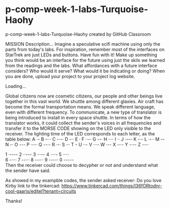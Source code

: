 # p-comp-week-1-labs-Turquoise-Haohy
p-comp-week-1-labs-Turquoise-Haohy created by GitHub Classroom

MISSION Description...
Imagine a speculative scifi machine using only the parts from today's labs.
For inspiration, remember most of the interfaces on StarTrek are just LEDs and buttons.
Have fun with it! Make up something you think would be an interface for the future using just the skils we learned from the readings and the labs.
What affordances with a future interface considers? Who would it serve?
What would it be indicating or doing? When you are done, upload your project to your project log website.


Loading...


Global citizens now are cosmetic citizens, our people and other beings live together in this vast world.
We shuttle among different glaxies. Air craft has become the formal transportation means.
We speak different language, even with different frequency.
To communicate, a new type of translator is being introduced to install in every space shuttle.
In terms of how the translator works, it could collect the sender's voices in all frequencies and transfer it to the MORSE CODE showing on the LED 
only visible to the receiver.
The lighting time of the LED corresponds to each letter, as the table below:
A	·-	B	-···	C	-·-·	D	-··	E	·	F	··-·	G	--·
H	····	I	··	J	·---	K	-·-	L	·-··	M	--	N	-·
O	---	P	·--·	Q	--·-	R	·-·	S	···	T	-	U	··-
V	···-	W	·--	X	-··-	Y	-·--	Z	--··

1	·----		2	··---  	3	···--	  4	····-		5	·····	
6	-····		7	--···		8	---··		9	----·		0	-----	
Then the receiver could choose to decypher or not and understand what the sender have said.

As showed in my exampble codes, the sender asked receiver: Do you love Kirby
link to the tinkercad: https://www.tinkercad.com/things/l36fORtodnr-cool-gaaris/editel?tenant=circuits

Thanks!
